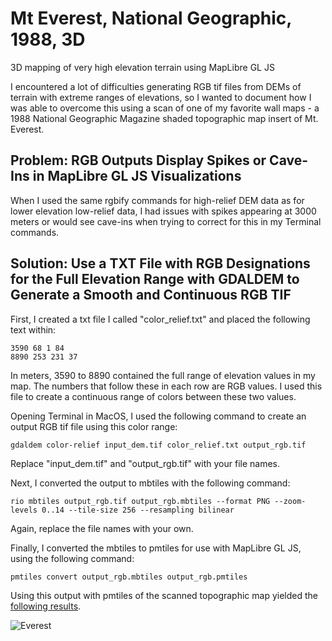 # Mt Everest, National Geographic, 1988, 3D
3D mapping of very high elevation terrain using MapLibre GL JS

I encountered a lot of difficulties generating RGB tif files from DEMs of terrain with extreme ranges of elevations, so I wanted to document how I was able to overcome this using a scan of one of my favorite wall maps - a 1988 National Geographic Magazine shaded topographic map insert of Mt. Everest.

## Problem: RGB Outputs Display Spikes or Cave-Ins in MapLibre GL JS Visualizations

When I used the same rgbify commands for high-relief DEM data as for lower elevation low-relief data, I had issues with spikes appearing at 3000 meters or would see cave-ins when trying to correct for this in my Terminal commands.

## Solution: Use a TXT File with RGB Designations for the Full Elevation Range with GDALDEM to Generate a Smooth and Continuous RGB TIF

First, I created a txt file I called "color_relief.txt" and placed the following text within:

```
3590 68 1 84
8890 253 231 37
```

In meters, 3590 to 8890 contained the full range of elevation values in my map. The numbers that follow these in each row are RGB values. I used this file to create a continuous range of colors between these two values.

Opening Terminal in MacOS, I used the following command to create an output RGB tif file using this color range:

```
gdaldem color-relief input_dem.tif color_relief.txt output_rgb.tif
```

Replace "input_dem.tif" and "output_rgb.tif" with your file names.

Next, I converted the output to mbtiles with the following command:

```
rio mbtiles output_rgb.tif output_rgb.mbtiles --format PNG --zoom-levels 0..14 --tile-size 256 --resampling bilinear
```

Again, replace the file names with your own.

Finally, I converted the mbtiles to pmtiles for use with MapLibre GL JS, using the following command:

```
pmtiles convert output_rgb.mbtiles output_rgb.pmtiles
```

Using this output with pmtiles of the scanned topographic map yielded the [following results](https://jebowe3.github.io/Mt-Everest-NGM-1988-3D/).

![Everest](everest.gif)
